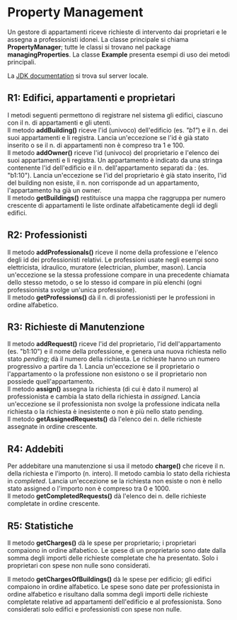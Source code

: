 # Property Management

Un gestore di appartamenti riceve richieste di intervento dai proprietari e le assegna a professionisti idonei. 
La classe principale si chiama <b>PropertyManager</b>; tutte le classi si trovano nel package <b>managingProperties</b>.
La classe <b>Example</b> presenta esempi di uso dei metodi principali.<br>

La <a href="https://oop.polito.it/api" target="api" target="_blank">JDK documentation</a>  si trova sul server locale.

## R1: Edifici, appartamenti e proprietari</h2>

I metodi seguenti permettono di registrare nel sistema gli edifici, ciascuno con il n. di appartamenti e gli utenti.
<br>
Il metodo <b>addBuilding()</b> riceve l'id (univoco) dell'edificio (es. <i>"b1"</i>) e il n. dei suoi appartamenti e li registra. 
Lancia un'eccezione se l'id &egrave; gi&agrave; stato inserito o se il n. di appartamenti non &egrave; compreso tra 1 e 100.
<br>Il metodo <b>addOwner()</b> riceve l'id (univoco) del proprietario e l'elenco dei suoi appartamenti e li registra. 
Un appartamento &egrave; indicato da una stringa contenente l'id dell'edificio e il n. dell'appartamento separati da : 
(es. "b1:10"). 
Lancia un'eccezione se l'id del proprietario &egrave; gi&agrave; stato inserito, l'id del building non esiste, 
il n. non corrisponde ad un appartamento, l'appartamento ha gi&agrave; un owner.
<br>Il metodo <b>getBuildings()</b>
restituisce una mappa che raggruppa per numero crescente di appartamenti le liste ordinate alfabeticamente degli id degli edifici.
<!--
d&agrave; la lista ordinata alfabeticamente degli id degli edifici per il n. crescente di appartamenti.
-->

## R2: Professionisti
Il metodo <b>addProfessionals()</b> riceve il nome della professione e l'elenco degli id dei professionisti relativi.
Le professioni usate negli esempi sono elettricista, idraulico, muratore (electrician, plumber, mason).
Lancia un'eccezione se la stessa professione compare in una precedente chiamata dello stesso metodo, 
o se lo stesso id compare in pi&ugrave; elenchi (ogni professionista svolge un'unica professione).
<br>Il metodo <b>getProfessions()</b> d&agrave; il n. di professionisti per le professioni in ordine alfabetico.


## R3: Richieste di Manutenzione
Il metodo <b>addRequest()</b> riceve l'id del proprietario, l'id dell'appartamento (es. "b1:10") e 
il nome della professione, e genera una nuova richiesta nello stato <i>pending</i>; d&agrave; il numero della richiesta. Le richieste hanno
un numero progressivo a partire da 1.
Lancia un'eccezione se il proprietario o l'appartamento
o la professione non esistono o se il proprietario non possiede quell'appartamento.
<br>Il metodo <b>assign()</b> assegna la richiesta (di cui &egrave; dato il numero) al professionista e cambia la stato della
richiesta in <i>assigned</i>.
Lancia un'eccezione se il professionista non svolge la professione indicata nella richiesta o la richiesta &egrave; inesistente
o non &egrave; pi&ugrave; nello stato pending.
<br> Il metodo <b>getAssignedRequests()</b> d&agrave; l'elenco dei n. delle richieste assegnate in ordine crescente.

## R4: Addebiti
Per addebitare una manutenzione si usa il metodo <b>charge()</b> che riceve il n. della richiesta e l'importo (n. intero). 
Il metodo cambia lo stato della richiesta in <i>completed</i>.
Lancia un'eccezione se la richiesta non esiste o non &egrave; nello stato assigned o l'importo non &egrave; compreso tra 0 e 1000.
<br> Il metodo <b>getCompletedRequests()</b> d&agrave; l'elenco dei n. delle richieste completate in ordine crescente.

## R5: Statistiche

Il metodo <b>getCharges()</b> d&agrave; le spese per proprietario; i proprietari compaiono in ordine alfabetico. 
Le spese  di un proprietario sono date dalla
somma degli importi delle richieste completate che ha presentato. Solo i proprietari con spese non nulle sono considerati.

Il metodo <b>getChargesOfBuildings()</b> d&agrave; le spese per edificio; gli edifici compaiono in ordine alfabetico.
Le spese sono date per professionista in ordine alfabetico
e risultano dalla somma degli importi delle richieste completate relative ad appartamenti dell'edificio e al professionista.
Sono considerati solo edifici e professionisti con spese non nulle.
